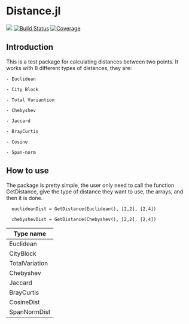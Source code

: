 # Distance.jl

[![][docs-v1-img]](https://sergiorezende22.github.io/Distance.jl/.)
[![Build Status](https://travis-ci.com/Sergiorezende22/Distance.jl.svg?branch=master)](https://travis-ci.com/Sergiorezende22/Distance.jl)
[![Coverage](https://codecov.io/gh/Sergiorezende22/Distance.jl/branch/master/graph/badge.svg)](https://codecov.io/gh/Sergiorezende22/Distance.jl)
## Introduction
  This is a test package for calculating distances between two points. It works with 8 different types of distances, they are:

    - Euclidean

    - City Block

    - Total Variantion

    - Chebyshev

    - Jaccard

    - BrayCurtis

    - Cosine

    - Span-norm

## How to use
  The package is pretty simple, the user only need to call the function GetDistance, give the type of distance they want to use, the arrays, and then it is done.

  ```
    euclideanDist = GetDistance(Euclidean(), [2,2], [2,4])

    chebyshevDist = GetDistance(Chebyshev(), [2,2], [2,4])
  ```

| Type name      |
|----------------|
| Euclidean      |
| CityBlock      |
| TotalVariation |
| Chebyshev      |
| Jaccard        |
| BrayCurtis     |
| CosineDist     |
| SpanNormDist   |


[docs-v1-img]: https://img.shields.io/badge/docs-v1-blue.svg
